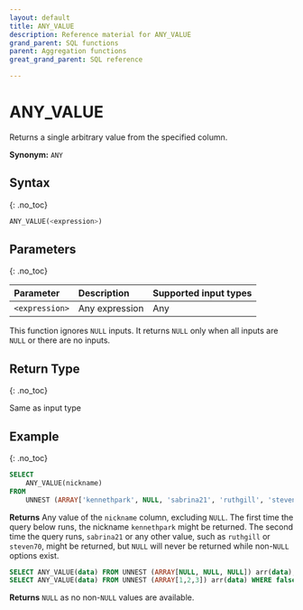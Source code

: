```yaml
---
layout: default
title: ANY_VALUE
description: Reference material for ANY_VALUE
grand_parent: SQL functions
parent: Aggregation functions
great_grand_parent: SQL reference

---
```


# ANY_VALUE

Returns a single arbitrary value from the specified column.

**Synonym:** `ANY`

## Syntax
{: .no_toc}

```sql
ANY_VALUE(<expression>)
```
## Parameters
{: .no_toc}


| Parameter | Description                                  |Supported input types |
| :-------- | :-------------------------------------------- | :--------- |
| `<expression>`  | Any expression | Any       |

This function ignores `NULL` inputs. It returns `NULL` only when all inputs are `NULL` or there are no inputs.

## Return Type
{: .no_toc}

Same as input type

## Example
{: .no_toc}

```sql
SELECT
	ANY_VALUE(nickname)
FROM
	UNNEST (ARRAY['kennethpark', NULL, 'sabrina21', 'ruthgill', 'steven70']) AS players(nickname);
```

**Returns** Any value of the `nickname` column, excluding `NULL`. The first time the query below runs, the nickname `kennethpark` might be returned. The second time the query runs, `sabrina21` or any other value, such as `ruthgill` or `steven70`, might be returned, but `NULL` will never be returned while non-`NULL` options exist.

```sql
SELECT ANY_VALUE(data) FROM UNNEST (ARRAY[NULL, NULL, NULL]) arr(data);
SELECT ANY_VALUE(data) FROM UNNEST (ARRAY[1,2,3]) arr(data) WHERE false;
```
**Returns** `NULL` as no non-`NULL` values are available.
